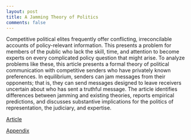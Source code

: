 ```yaml
---
layout: post
title: A Jamming Theory of Politics
comments: false
---
```


Competitive political elites frequently offer conflicting, irreconcilable accounts of policy-relevant information. This presents a problem for members of the public who lack the skill, time, and attention to become experts on every complicated policy question that might arise. To analyze problems like these, this article presents a formal theory of political communication with competitive senders who have privately known preferences. In equilibrium, senders can jam messages from their opponents; that is, they can send messages designed to leave receivers uncertain about who has sent a truthful message. The article identifies differences between jamming and existing theories, reports empirical predictions, and discusses substantive implications for the politics of representation, the judiciary, and expertise.

[Article](https://www.journals.uchicago.edu/doi/10.1017/S0022381611000296)

[Appendix](https://minozzi.github.io/publications/jamming-appendix.pdf)
